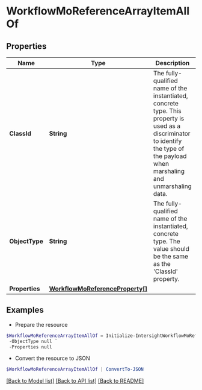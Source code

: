 # WorkflowMoReferenceArrayItemAllOf
## Properties

Name | Type | Description | Notes
------------ | ------------- | ------------- | -------------
**ClassId** | **String** | The fully-qualified name of the instantiated, concrete type. This property is used as a discriminator to identify the type of the payload when marshaling and unmarshaling data. | [default to "workflow.MoReferenceArrayItem"]
**ObjectType** | **String** | The fully-qualified name of the instantiated, concrete type. The value should be the same as the &#39;ClassId&#39; property. | [default to "workflow.MoReferenceArrayItem"]
**Properties** | [**WorkflowMoReferenceProperty[]**](WorkflowMoReferenceProperty.md) |  | [optional] 

## Examples

- Prepare the resource
```powershell
$WorkflowMoReferenceArrayItemAllOf = Initialize-IntersightWorkflowMoReferenceArrayItemAllOf  -ClassId null `
 -ObjectType null `
 -Properties null
```

- Convert the resource to JSON
```powershell
$WorkflowMoReferenceArrayItemAllOf | ConvertTo-JSON
```

[[Back to Model list]](../README.md#documentation-for-models) [[Back to API list]](../README.md#documentation-for-api-endpoints) [[Back to README]](../README.md)

